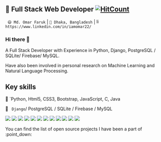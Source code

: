 ## 🔭 Full Stack Web Developer [![HitCount](http://hits.dwyl.com/Sayan3sarkar/Sayan3sarkar.svg)](http://hits.dwyl.com/Sayan3sarkar/Sayan3sarkar)

` 😄 Md. Omar Faruk` |  `🌱 Dhaka, Bangladesh` | <a href="https://www.linkedin.com/in/iamomar22/" target="_blank"><img src="https://avatars3.githubusercontent.com/u/357098" width="15" height="15" alt="linkedin logo"/></a> `https://www.linkedin.com/in/iamomar22/`



### Hi there 👋 

A Full Stack Developer with Experience in Python, Django, PostgreSQL / SQLite/ Firebase/ MySQL.

Have also been involved in personal research on Machine Learning and Natural Language Processing.



## Key skills

💬 `Python, Html5, CSS3, Bootstrap, JavaScript, C, Java

📖 ` Django`/ PostgreSQL / SQLite / Firebase / MySQL

<p>
  <img src="https://img.shields.io/badge/Python-%E2%98%85%E2%98%85%E2%98%85%E2%98%85%E2%98%85-important" /> 
  <img src="https://img.shields.io/badge/Django-%E2%98%85%E2%98%85%E2%98%85%E2%98%85%E2%98%85-green" />
  <img src="https://img.shields.io/badge/Html5-%E2%98%85%E2%98%85%E2%98%85%E2%98%85%E2%98%85-ff7851" /> 
  <img src="https://img.shields.io/badge/CSS3-%E2%98%85%E2%98%85%E2%98%85%E2%98%85%E2%98%85-9ef380" /> 
  <img src="https://img.shields.io/badge/BootStrap4-%E2%98%85%E2%98%85%E2%98%85%E2%98%85%E2%98%85-9b5ee4" />   
  <img src="https://img.shields.io/badge/Angular-%E2%98%85%E2%98%85%E2%98%85%E2%98%85%E2%98%86-c40f2e" />
  <img src="https://img.shields.io/badge/MSQL-%E2%98%85%E2%98%85%E2%98%85%E2%98%85%E2%98%86-05a5e2" />   
  <img src="https://img.shields.io/badge/PostgreSQL-%E2%98%85%E2%98%85%E2%98%85%E2%98%85%E2%98%85-blue" />  
  <img src="https://img.shields.io/badge/SQLite-%E2%98%85%E2%98%85%E2%98%85%E2%98%85%E2%98%85-yellow" />
  <img src="https://img.shields.io/badge/Firebase-%E2%98%85%E2%98%85%E2%98%85%E2%98%85%E2%98%85-c40f2e" />
  <img src="https://img.shields.io/badge/C-%E2%98%85%E2%98%85%E2%98%85%E2%98%85%E2%98%86-lightgrey" /> 
  <img src="https://img.shields.io/badge/Java-%E2%98%85%E2%98%85%E2%98%85%E2%98%85%E2%98%86-yellow" />   
</p>

<p>You can find the list of open source projects I have been a part of :point_down:</p>


